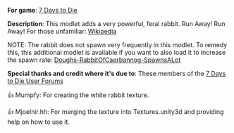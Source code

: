**For game**: [7 Days to Die](https://7daystodie.com)

**Description**: This modlet adds a very powerful, feral rabbit.  Run Away! Run Away!
For those unfamiliar: [Wikipedia](https://en.wikipedia.org/wiki/Rabbit_of_Caerbannog)

NOTE: The rabbit does not spawn very frequently in this modlet. To remedy this, this additional modlet is available if you want to also load it to increase the spawn rate:
[Doughs-RabbitOfCaerbannog-SpawnsALot](https://github.com/doughphunghus/Doughs-RabbitOfCaerbannog-SpawnsALot)

**Special thanks and credit where it's due to**:
These members of the [7 Days to Die User Forums](https://7daystodie.com/forums)

:+1: Mumpfy: For creating the white rabbit texture.

:+1: Mjoelnir.hh: For merging the texture into Textures.unity3d and providing help on how to use it.

